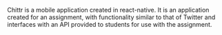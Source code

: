 Chittr is a mobile application created in react-native. It is an application created for an assignment, with functionality similar to that of Twitter and interfaces with an API provided to students for use with the assignment.

